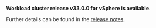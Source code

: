 **Workload cluster release v33.0.0 for vSphere is available**.

Further details can be found in the [release notes](https://docs.giantswarm.io/changes/workload-cluster-releases-vsphere/releases/vsphere-33.0.0).
